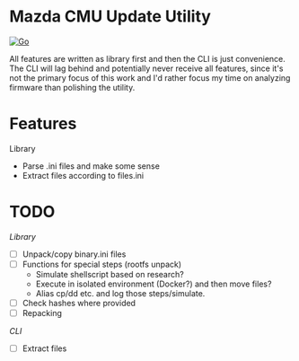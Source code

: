 # Mazda CMU Update Utility
[![Go](https://github.com/sjossi/mzd-connect-unpacker/actions/workflows/go.yml/badge.svg)](https://github.com/sjossi/mzd-connect-unpacker/actions/workflows/go.yml)

All features are written as library first and then the CLI is just convenience.
The CLI will lag behind and potentially never receive all features, since it's
not the primary focus of this work and I'd rather focus my time on analyzing
firmware than polishing the utility.

# Features

Library
* Parse .ini files and make some sense
* Extract files according to files.ini

# TODO

*Library*

* [ ] Unpack/copy binary.ini files
* [ ] Functions for special steps (rootfs unpack)
    * Simulate shellscript based on research?
    * Execute in isolated environment (Docker?) and then move files?
    * Alias cp/dd etc. and log those steps/simulate.
* [ ] Check hashes where provided
* [ ] Repacking

*CLI*

* [ ] Extract files
